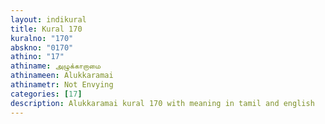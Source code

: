 ```yaml
---
layout: indikural
title: Kural 170
kuralno: "170"
abskno: "0170"
athino: "17"
athiname: அழுக்காறாமை
athinameen: Alukkaramai
athinametr: Not Envying
categories: [17]
description: Alukkaramai kural 170 with meaning in tamil and english 
---
```


